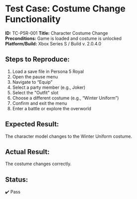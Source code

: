 # Test Case: Costume Change Functionality

**ID:** TC-P5R-001
**Title:** Character Costume Change  
**Preconditions:** Game is loaded and costume is unlocked  
**Platform/Build:** Xbox Series S / Build v. 2.0.4.0

## Steps to Reproduce:
1. Load a save file in Persona 5 Royal  
2. Open the pause menu  
3. Navigate to “Equip”  
4. Select a party member (e.g., Joker)  
5. Select the "Outfit" slot  
6. Choose a different costume (e.g., “Winter Uniform”)  
7. Confirm and exit the menu  
8. Enter a battle or explore the overworld

## Expected Result:
The character model changes to the Winter Uniform costume.

## Actual Result:
The costume changes correctly.

## Status:
✔️ Pass
